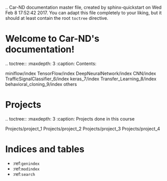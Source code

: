.. Car-ND documentation master file, created by
   sphinx-quickstart on Wed Feb  8 17:52:42 2017.
   You can adapt this file completely to your liking, but it should at least
   contain the root `toctree` directive.

Welcome to Car-ND's documentation!
==================================

.. toctree::
   :maxdepth: 3
   :caption: Contents:

   miniflow/index
   TensorFlow/index
   DeepNeuralNetwork/index
   CNN/index
   TrafficSignalClassifier_6/index
   keras_7/index
   Transfer_Learning_8/index
   behavioral_cloning_9/index
   others

Projects
========

.. toctree::
   :maxdepth: 3
   :caption: Projects done in this course

   Projects/project_1
   Projects/project_2
   Projects/project_3
   Projects/project_4


Indices and tables
==================

* :ref:`genindex`
* :ref:`modindex`
* :ref:`search`
